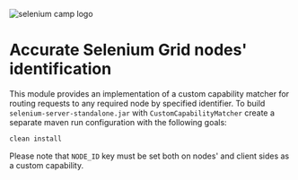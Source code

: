 ![selenium camp logo](http://seleniumcamp.com/wp-content/themes/selenium/images/logo-color.svg "Selenium Camp 2016")
# Accurate Selenium Grid nodes' identification

This module provides an implementation of a custom capability matcher for routing requests to any required node by specified identifier.
To build `selenium-server-standalone.jar` with `CustomCapabilityMatcher` create a separate maven run configuration with the following goals:
```cmd
clean install
```
Please note that `NODE_ID` key must be set both on nodes' and client sides as a custom capability.